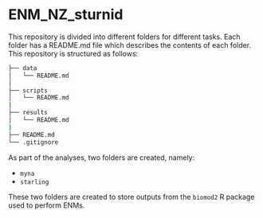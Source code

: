 # ENM_NZ_sturnid

This repository is divided into different folders for different tasks. Each folder has a README.md file which describes the contents of each folder. This repository is structured as follows:

```bash
├── data
│   └── README.md
│   
├── scripts
│   └── README.md
|
├── results
│   └── README.md
|
├── README.md
└── .gitignore
```

As part of the analyses, two folders are created, namely:

* `myna`
* `starling`

These two folders are created to store outputs from the `biomod2` R package used to perform ENMs.
